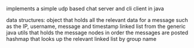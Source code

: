 implements a simple udp based chat server and cli client in java 

data structures:
object that holds all the relevant data for a message such as the IP, username, message and timestamp
linked list from the generic java utils that holds the message nodes in order the messages are posted
hashmap that looks up the relevant linked list by group name

